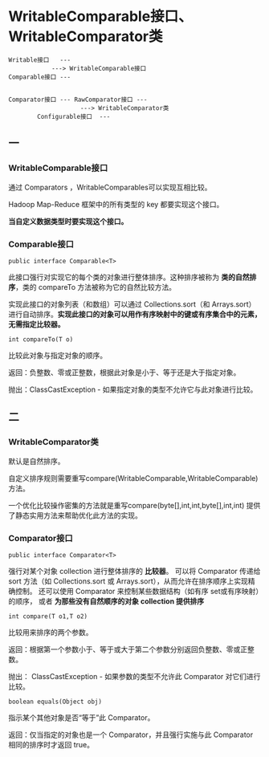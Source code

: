# WritableComparable接口、WritableComparator类

	Writable接口   ---
			    ---> WritableComparable接口
	Comparable接口 ---


	Comparator接口 --- RawComparator接口 ---
						---> WritableComparator类
			Configurable接口  ---


## 一

### WritableComparable接口

通过 Comparators ，WritableComparables可以实现互相比较。

Hadoop Map-Reduce 框架中的所有类型的 key 都要实现这个接口。

**当自定义数据类型时要实现这个接口。**

### Comparable接口

	public interface Comparable<T>

此接口强行对实现它的每个类的对象进行整体排序。这种排序被称为 **类的自然排序**，类的 compareTo 方法被称为它的自然比较方法。

实现此接口的对象列表（和数组）可以通过 Collections.sort（和 Arrays.sort）
进行自动排序。**实现此接口的对象可以用作有序映射中的键或有序集合中的元素，
无需指定比较器。**

	int compareTo(T o)

比较此对象与指定对象的顺序。
	
返回：负整数、零或正整数，根据此对象是小于、等于还是大于指定对象。 

抛出：ClassCastException - 如果指定对象的类型不允许它与此对象进行比较。


## 二

### WritableComparator类

默认是自然排序。

自定义排序规则需要重写compare(WritableComparable,WritableComparable)方法。

一个优化比较操作密集的方法就是重写compare(byte[],int,int,byte[],int,int)
提供了静态实用方法来帮助优化此方法的实现。

### Comparator接口

	public interface Comparator<T>

强行对某个对象 collection 进行整体排序的 **比较器**。
可以将 Comparator 传递给 sort 方法（如 Collections.sort 或 Arrays.sort），从而允许在排序顺序上实现精确控制。
还可以使用 Comparator 来控制某些数据结构（如有序 set或有序映射）的顺序，
或者 **为那些没有自然顺序的对象 collection 提供排序**

	int compare(T o1,T o2)

比较用来排序的两个参数。
	
返回：根据第一个参数小于、等于或大于第二个参数分别返回负整数、零或正整数。 
	
抛出： ClassCastException - 如果参数的类型不允许此 Comparator 对它们进行比较。
		
	boolean equals(Object obj)

指示某个其他对象是否“等于”此 Comparator。
	
返回：仅当指定的对象也是一个 Comparator，并且强行实施与此 Comparator 相同的排序时才返回 true。




